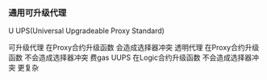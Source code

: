 ### 通用可升级代理

U UPS(Universal Upgradeable Proxy Standard)

可升级代理  在Proxy合约升级函数  会造成选择器冲突
透明代理    在Proxy合约升级函数 不会造成选择器冲突  费gas
UUPS    在Logic合约升级函数 不会造成选择器冲突  更复杂